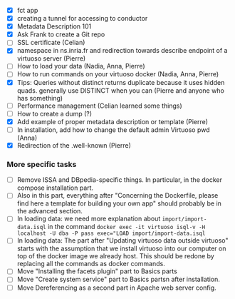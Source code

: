 - [x] fct app
- [x] creating a tunnel for accessing to conductor
- [x] Metadata Description 101
- [x] Ask Frank to create a Git repo
- [ ] SSL certificate (Celian)
- [x] namespace in ns.inria.fr and redirection towards describe endpoint of a virtuoso server (Pierre)
- [ ] How to load your data (Nadia, Anna, Pierre)
- [ ] How to run commands on your virtuoso docker (Nadia, Anna, Pierre)
- [x] Tips: Queries without distinct returns duplicate because it uses hidden quads. generally use DISTINCT when you can (Pierre and anyone who has something)
- [ ] Performance management (Celian learned some things)
- [ ] How to create a dump (?)
- [x] Add example of proper metadata description or template (Pierre)
- [ ] In installation, add how to change the default admin Virtuoso pwd (Anna)
- [x] Redirection of the .well-known (Pierre)

### More specific tasks
- [ ] Remove ISSA and DBpedia-specific things. In particular, in the docker compose installation part.
- [ ] Also in this part, everything after "Concerning the Dockerfile, please find here a template for building your own app" should probably be in the advanced section.
- [ ] In loading data: we need more explanation about `import/import-data.isql` in the command `docker exec -it virtuoso isql-v -H localhost -U dba -P pass exec="LOAD import/import-data.isql`
- [ ] In loading data: The part after "Updating virtuoso data outside virtuoso" starts with the assumption that we install virtuoso into our computer on top of the docker image we already host. This should be redone by replacing all the commands as docker commands.
- [ ] Move "Installing the facets plugin" part to Basics parts
- [ ] Move "Create system service" part to Basics partsn after installation.
- [ ] Move Dereferencing as a second part in Apache web server config.
